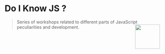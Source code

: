 # Do I Know JS ?

> Series of workshops related to different parts of JavaScript peculiarities and development. <img src="http://www.w3devcampus.com/wp-content/uploads/logoAndOther/logo_JavaScript.png" width="80" align="right">


